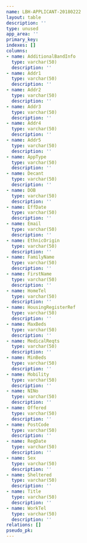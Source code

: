 ```yaml
---
name: LBH-APPLICANT-20180222
layout: table
description: ''
type: unused
app_area: ''
primary_key: 
indexes: []
columns:
- name: AdditionalBandInfo
  type: varchar(50)
  description: ''
- name: Addr1
  type: varchar(50)
  description: ''
- name: Addr2
  type: varchar(50)
  description: ''
- name: Addr3
  type: varchar(50)
  description: ''
- name: Addr4
  type: varchar(50)
  description: ''
- name: Addr5
  type: varchar(50)
  description: ''
- name: AppType
  type: varchar(50)
  description: ''
- name: Decant
  type: varchar(50)
  description: ''
- name: DOB
  type: varchar(50)
  description: ''
- name: EffDate
  type: varchar(50)
  description: ''
- name: Email
  type: varchar(50)
  description: ''
- name: EthnicOrigin
  type: varchar(50)
  description: ''
- name: FamilyName
  type: varchar(50)
  description: ''
- name: FirstName
  type: varchar(50)
  description: ''
- name: HomeTel
  type: varchar(50)
  description: ''
- name: HousingRegisterRef
  type: varchar(50)
  description: ''
- name: MaxBeds
  type: varchar(50)
  description: ''
- name: MedicalReqts
  type: varchar(50)
  description: ''
- name: MinBeds
  type: varchar(50)
  description: ''
- name: Mobility
  type: varchar(50)
  description: ''
- name: NINo
  type: varchar(50)
  description: ''
- name: Offered
  type: varchar(50)
  description: ''
- name: PostCode
  type: varchar(50)
  description: ''
- name: RegDate
  type: varchar(50)
  description: ''
- name: Sex
  type: varchar(50)
  description: ''
- name: Sheltered
  type: varchar(50)
  description: ''
- name: Title
  type: varchar(50)
  description: ''
- name: WorkTel
  type: varchar(50)
  description: ''
relations: []
pseudo_pk: 
---
```


